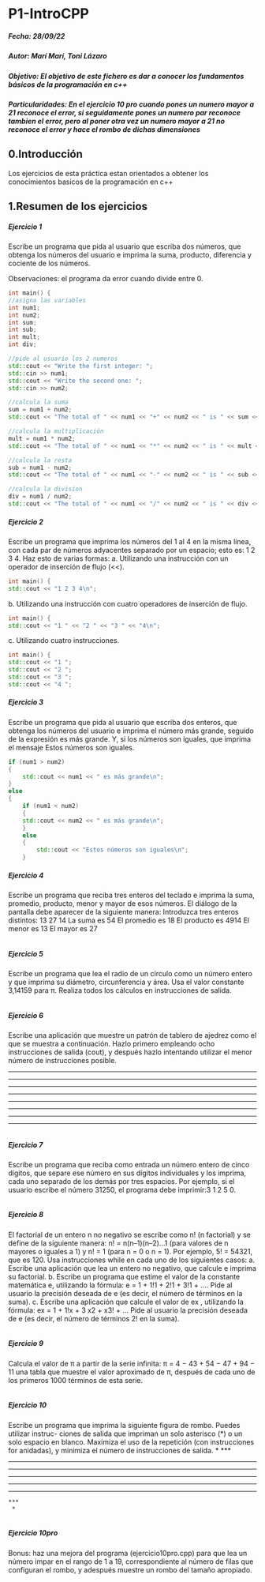 # P1-IntroCPP

##### Fecha: 28/09/22
##### Autor: Marí Marí, Toni Lázaro
##### Objetivo: El objetivo de este fichero es dar a conocer los fundamentos básicos de la programación en c++
##### Particularidades: En el ejercicio 10 pro cuando pones un numero mayor a 21 reconoce el error, si seguidamente pones un numero par reconoce tambien el error, pero al poner otra vez un numero mayor a 21 no reconoce el error y hace el rombo de dichas dimensiones

## 0.Introducción
Los ejercicios de esta práctica estan orientados a obtener los conocimientos basicos de la programación en c++

## 1.Resumen de los ejercicios

##### Ejercicio 1

Escribe un programa que pida al usuario que escriba dos números, que obtenga los números del usuario e imprima la suma, producto, diferencia y cociente de los números.

Observaciones: el programa da error cuando divide entre 0.

```c++
int main() {
//asigna las variables
int num1;
int num2;
int sum;
int sub;
int mult;
int div;

//pide al usuario los 2 numeros
std::cout << "Write the first integer: ";
std::cin >> num1;
std::cout << "Write the second one: ";
std::cin >> num2;

//calcula la suma
sum = num1 + num2;
std::cout << "The total of " << num1 << "+" << num2 << " is " << sum << std::endl;

//calcula la multiplicación
mult = num1 * num2;
std::cout << "The total of " << num1 << "*" << num2 << " is " << mult << std::endl;

//calcula la resta
sub = num1 - num2;
std::cout << "The total of " << num1 << "-" << num2 << " is " << sub << std::endl;

//calcula la division
div = num1 / num2;
std::cout << "The total of " << num1 << "/" << num2 << " is " << div << std::endl;
``` 

##### Ejercicio 2

Escribe un programa que imprima los números del 1 al 4 en la misma lı́nea, con cada par de números adyacentes separado por un espacio; esto es: 1 2 3 4. Haz esto de varias formas:
a. Utilizando una instrucción con un operador de inserción de flujo (<<).

```c++
int main() {
std::cout << "1 2 3 4\n";
```  

b. Utilizando una instrucción con cuatro operadores de inserción de flujo.

```c++
int main() {
std::cout << "1 " << "2 " << "3 " << "4\n";
```  

c. Utilizando cuatro instrucciones.

```c++
int main() {
std::cout << "1 ";
std::cout << "2 ";
std::cout << "3 ";
std::cout << "4 ";
```  

##### Ejercicio 3

Escribe un programa que pida al usuario que escriba dos enteros, que obtenga los números del usuario e imprima el número más grande, seguido de la expresión es más grande. Y, si los números son iguales, que imprima el mensaje Estos números son iguales.


```c++
if (num1 > num2)
{
    std::cout << num1 << " es más grande\n";
}
else
{
    if (num1 < num2)
    {
    std::cout << num2 << " es más grande\n";
    }
    else
    {
        std::cout << "Estos números son iguales\n";
    }
``` 

##### Ejercicio 4

Escribe un programa que reciba tres enteros del teclado e imprima la suma, promedio, producto, menor y mayor de esos números. El diálogo de la pantalla debe aparecer de la siguiente manera:
Introduzca tres enteros distintos: 13 27 14
La suma es 54
El promedio es 18
El producto es 4914
El menor es 13
El mayor es 27

```c++
``` 

##### Ejercicio 5

Escribe un programa que lea el radio de un cı́rculo como un número entero y que imprima su diámetro, circunferencia y área. Usa el valor constante 3,14159 para π. Realiza todos los cálculos en instrucciones de salida.


```c++
``` 

##### Ejercicio 6

Escribe una aplicación que muestre un patrón de tablero de ajedrez como el que se
muestra a continuación. Hazlo primero empleando ocho instrucciones de salida (cout), y
después hazlo intentando utilizar el menor número de instrucciones posible.
* * * * * * * *
 * * * * * * * *
* * * * * * * *
 * * * * * * * *
* * * * * * * *
 * * * * * * * *
* * * * * * * *
 * * * * * * * *


```c++
``` 

##### Ejercicio 7

Escribe un programa que reciba como entrada un número entero de cinco dı́gitos, que
separe ese número en sus dı́gitos individuales y los imprima, cada uno separado de los demás
por tres espacios. Por ejemplo, si el usuario escribe el número 31250, el programa debe
imprimir:3 1 2 5 0.


```c++
``` 

##### Ejercicio 8

El factorial de un entero n no negativo se escribe como n! (n factorial) y se define de la siguiente manera: n! = n(n–1)(n–2)...1 (para valores de n mayores o iguales a 1) y n! = 1 (para n = 0 o n = 1). Por ejemplo, 5! = 54321, que es 120. Usa instrucciones while en cada uno de los siguientes casos:
a. Escribe una aplicación que lea un entero no negativo, que calcule e imprima su factorial.
b. Escribe un programa que estime el valor de la constante matemática e, utilizando la fórmula: e = 1 + 1!1 + 2!1 + 3!1 + .... Pide al usuario la precisión deseada de e (es decir, el número de términos en la suma).
c. Escribe una aplicación que calcule el valor de ex , utilizando la fórmula: ex = 1 + 1!x + 3 x2 + x3! + ... Pide al usuario la precisión deseada de e (es decir, el número de términos 2! en la suma).


```c++
``` 

##### Ejercicio 9

Calcula el valor de π a partir de la serie infinita: π = 4 − 43 + 54 − 47 + 94 − 11 una tabla que muestre el valor aproximado de π, después de cada uno de los primeros 1000 términos de esta serie.


```c++
``` 

##### Ejercicio 10

Escribe un programa que imprima la siguiente figura de rombo. Puedes utilizar instruc-
ciones de salida que impriman un solo asterisco (*) o un solo espacio en blanco. Maximiza el
uso de la repetición (con instrucciones for anidadas), y minimiza el número de instrucciones
de salida.
     *
    ***
   *****
  *******
 *********
  *******
   *****
    ***
     *


```c++
``` 

##### Ejercicio 10pro

Bonus: haz una mejora del programa (ejercicio10pro.cpp) para que lea un número impar en el rango de 1 a 19, correspondiente al número de filas que configuran el rombo, y adespués muestre un rombo del tamaño apropiado.

```c++
``` 


